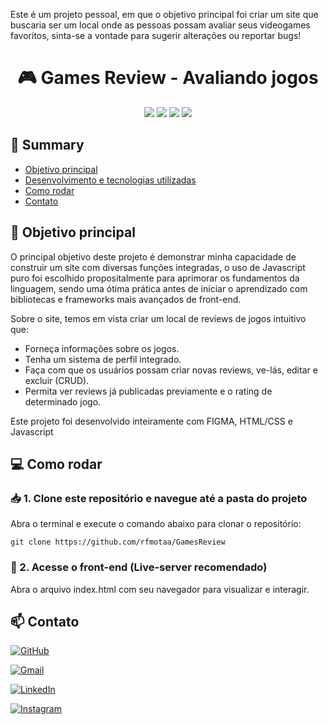 Este é um projeto pessoal, em que o objetivo principal foi criar um site que buscaria ser um local onde as pessoas possam avaliar seus videogames favoritos, sinta-se a vontade para sugerir alterações ou reportar bugs! 

<h1 align="center">🎮 Games Review - Avaliando jogos</h1>

<div align="center">
  <img src="https://img.shields.io/badge/Figma-000000?style=for-the-badge&logo=figma&logoColor=white">
  <img src="https://img.shields.io/badge/HTML5-E34F26?style=for-the-badge&logo=html5&logoColor=white">
  <img src="https://img.shields.io/badge/CSS3-1572B6?style=for-the-badge&logo=css3&logoColor=white">
  <img src="https://img.shields.io/badge/JavaScript-F7DF1E?style=for-the-badge&logo=javascript&logoColor=black">
</div>

## 📖 Summary 

- [Objetivo principal](#-objetivo-principal)
- [Desenvolvimento e tecnologias utilizadas](#-desenvolvimento-e-tecnologias-utilizadas)
- [Como rodar](#-como-rodar)
- [Contato](#-contato)

## 🥅 Objetivo principal

O principal objetivo deste projeto é demonstrar minha capacidade de construir um site com diversas funções integradas, o uso de Javascript puro foi escolhido propositalmente para aprimorar os fundamentos da linguagem, 
sendo uma ótima prática antes de iniciar o aprendizado com bibliotecas e frameworks mais avançados de front-end.

Sobre o site, temos em vista criar um local de reviews de jogos intuitivo que:
- Forneça informações sobre os jogos.
- Tenha um sistema de perfil integrado.
- Faça com que os usuários possam criar novas reviews, ve-lás, editar e excluir (CRUD).
- Permita ver reviews já publicadas previamente e o rating de determinado jogo.

Este projeto foi desenvolvido inteiramente com FIGMA, HTML/CSS e Javascript

## 💻 Como rodar

### 📥 1. Clone este repositório e navegue até a pasta do projeto
Abra o terminal e execute o comando abaixo para clonar o repositório:
```
git clone https://github.com/rfmotaa/GamesReview
```

### 💬 2. Acesse o front-end (Live-server recomendado)
Abra o arquivo index.html com seu navegador para visualizar e interagir.

## 📫 Contato

[![GitHub](https://img.shields.io/badge/github-%23121011.svg?style=for-the-badge&logo=github&logoColor=white)](https://github.com/rfmotaa)

[![Gmail](https://img.shields.io/badge/Gmail-D14836?style=for-the-badge&logo=gmail&logoColor=white)](mailto:rafaelssoni1000@gmail.com)

[![LinkedIn](https://img.shields.io/badge/linkedin-%230077B5.svg?style=for-the-badge&logo=linkedin&logoColor=white)](https://www.linkedin.com/in/rfmota/)

[![Instagram](https://img.shields.io/badge/Instagram-%23E4405F.svg?style=for-the-badge&logo=Instagram&logoColor=white)](https://www.instagram.com/rf_motaa/)
